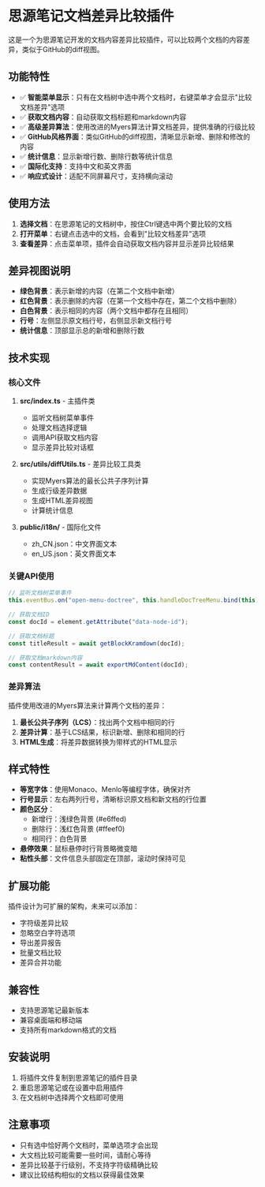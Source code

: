 # 思源笔记文档差异比较插件

这是一个为思源笔记开发的文档内容差异比较插件，可以比较两个文档的内容差异，类似于GitHub的diff视图。

## 功能特性

- ✅ **智能菜单显示**：只有在文档树中选中两个文档时，右键菜单才会显示"比较文档差异"选项
- ✅ **获取文档内容**：自动获取文档标题和markdown内容
- ✅ **高级差异算法**：使用改进的Myers算法计算文档差异，提供准确的行级比较
- ✅ **GitHub风格界面**：类似GitHub的diff视图，清晰显示新增、删除和修改的内容
- ✅ **统计信息**：显示新增行数、删除行数等统计信息
- ✅ **国际化支持**：支持中文和英文界面
- ✅ **响应式设计**：适配不同屏幕尺寸，支持横向滚动

## 使用方法

1. **选择文档**：在思源笔记的文档树中，按住Ctrl键选中两个要比较的文档
2. **打开菜单**：右键点击选中的文档，会看到"比较文档差异"选项
3. **查看差异**：点击菜单项，插件会自动获取文档内容并显示差异比较结果

## 差异视图说明

- **绿色背景**：表示新增的内容（在第二个文档中新增）
- **红色背景**：表示删除的内容（在第一个文档中存在，第二个文档中删除）
- **白色背景**：表示相同的内容（两个文档中都存在且相同）
- **行号**：左侧显示原文档行号，右侧显示新文档行号
- **统计信息**：顶部显示总的新增和删除行数

## 技术实现

### 核心文件

1. **src/index.ts** - 主插件类
   - 监听文档树菜单事件
   - 处理文档选择逻辑
   - 调用API获取文档内容
   - 显示差异比较对话框

2. **src/utils/diffUtils.ts** - 差异比较工具类
   - 实现Myers算法的最长公共子序列计算
   - 生成行级差异数据
   - 生成HTML差异视图
   - 计算统计信息

3. **public/i18n/** - 国际化文件
   - zh_CN.json：中文界面文本
   - en_US.json：英文界面文本

### 关键API使用

```typescript
// 监听文档树菜单事件
this.eventBus.on("open-menu-doctree", this.handleDocTreeMenu.bind(this));

// 获取文档ID
const docId = element.getAttribute("data-node-id");

// 获取文档标题
const titleResult = await getBlockKramdown(docId);

// 获取文档markdown内容
const contentResult = await exportMdContent(docId);
```

### 差异算法

插件使用改进的Myers算法来计算两个文档的差异：

1. **最长公共子序列（LCS）**：找出两个文档中相同的行
2. **差异计算**：基于LCS结果，标识新增、删除和相同的行
3. **HTML生成**：将差异数据转换为带样式的HTML显示

## 样式特性

- **等宽字体**：使用Monaco、Menlo等编程字体，确保对齐
- **行号显示**：左右两列行号，清晰标识原文档和新文档的行位置
- **颜色区分**：
  - 新增行：浅绿色背景 (#e6ffed)
  - 删除行：浅红色背景 (#ffeef0)
  - 相同行：白色背景
- **悬停效果**：鼠标悬停时行背景略微变暗
- **粘性头部**：文件信息头部固定在顶部，滚动时保持可见

## 扩展功能

插件设计为可扩展的架构，未来可以添加：

- 字符级差异比较
- 忽略空白字符选项
- 导出差异报告
- 批量文档比较
- 差异合并功能

## 兼容性

- 支持思源笔记最新版本
- 兼容桌面端和移动端
- 支持所有markdown格式的文档

## 安装说明

1. 将插件文件复制到思源笔记的插件目录
2. 重启思源笔记或在设置中启用插件
3. 在文档树中选择两个文档即可使用

## 注意事项

- 只有选中恰好两个文档时，菜单选项才会出现
- 大文档比较可能需要一些时间，请耐心等待
- 差异比较基于行级别，不支持字符级精确比较
- 建议比较结构相似的文档以获得最佳效果